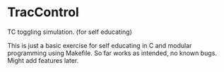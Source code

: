 # TracControl
TC toggling simulation. (for self educating)

This is just a basic exercise for self educating in C and modular programming using Makefile.
So far works as intended, no known bugs. Might add features later.
